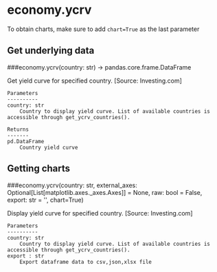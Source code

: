 # economy.ycrv

To obtain charts, make sure to add `chart=True` as the last parameter

## Get underlying data 
###economy.ycrv(country: str) -> pandas.core.frame.DataFrame

Get yield curve for specified country. [Source: Investing.com]

    Parameters
    ----------
    country: str
        Country to display yield curve. List of available countries is accessible through get_ycrv_countries().

    Returns
    -------
    pd.DataFrame
        Country yield curve

## Getting charts 
###economy.ycrv(country: str, external_axes: Optional[List[matplotlib.axes._axes.Axes]] = None, raw: bool = False, export: str = '', chart=True)

Display yield curve for specified country. [Source: Investing.com]

    Parameters
    ----------
    country: str
        Country to display yield curve. List of available countries is accessible through get_ycrv_countries().
    export : str
        Export dataframe data to csv,json,xlsx file
